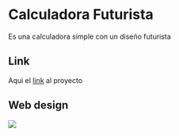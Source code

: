 # Calculadora Futurista

Es una calculadora simple con un diseño futurista

## Link

Aqui el [link](https://calculadora-futurista.web.app) al proyecto

## Web design

[![](http://imgfz.com/i/MC8rlLv.png)](http://imgfz.com/i/MC8rlLv.png)
